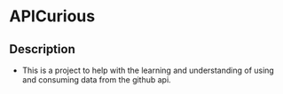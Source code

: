 # APICurious

## Description
* This is a project to help with the learning and understanding of using and consuming data from the github api.
